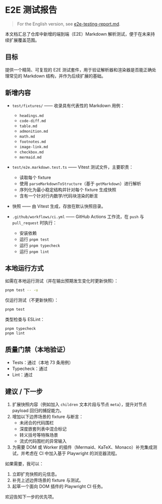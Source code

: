 # E2E 测试报告

> For the English version, see [e2e-testing-report.md](./e2e-testing-report.md).

本文档汇总了仓库中新增的端到端（E2E）Markdown 解析测试，便于在未来持续扩展覆盖范围。

## 目标

提供一个精简、可复现的 E2E 测试套件，用于验证解析器和渲染器是否能正确处理常见的 Markdown 结构，并作为后续扩展的基础。

## 新增内容

- `test/fixtures/` —— 收录具有代表性的 Markdown 用例：
  - `headings.md`
  - `code-diff.md`
  - `table.md`
  - `admonition.md`
  - `math.md`
  - `footnotes.md`
  - `image-link.md`
  - `checkbox.md`
  - `mermaid.md`

- `test/e2e.markdown.test.ts` —— Vitest 测试文件，主要职责：
  - 读取每个 fixture
  - 使用 `parseMarkdownToStructure`（基于 `getMarkdown`）进行解析
  - 序列化为最小稳定结构并针对每个 fixture 生成快照
  - 含有一个针对行内数学/代码块渲染的断言

- 快照 —— 由 Vitest 生成，存放在默认快照目录。

- `.github/workflows/ci.yml` —— GitHub Actions 工作流，在 `push` 与 `pull_request` 时执行：
  - 安装依赖
  - 运行 `pnpm test`
  - 运行 `pnpm typecheck`
  - 运行 `pnpm lint`

## 本地运行方式

如需在本地运行测试（并在输出预期发生变化时更新快照）：

```bash
pnpm test -- -u
```

仅运行测试（不更新快照）：

```bash
pnpm test
```

类型检查与 ESLint：

```bash
pnpm typecheck
pnpm lint
```

## 质量门禁（本地验证）

- Tests：通过（本地 73 条用例）
- Typecheck：通过
- Lint：通过

## 建议 / 下一步

1. 扩展快照内容（例如加入 `children` 文本片段与节点 `meta`），提升对节点 payload 回归的捕捉能力。
2. 增加以下边界场景的 fixture 与断言：
   - 未闭合的代码围栏
   - 深度嵌套列表中混合标记
   - 转义括号等特殊场景
   - 流式代码围栏的异常输入
3. 为需要 DOM 或 Worker 的插件（Mermaid、KaTeX、Monaco）补充集成测试，并考虑在 CI 中加入基于 Playwright 的浏览器流程。

如果需要，我可以：
1. 立即扩充快照的元信息。
2. 补充上述边界场景的 fixture 与测试。
3. 起草一个面向 DOM 插件的 Playwright CI 任务。

欢迎告知下一步的优先项。
